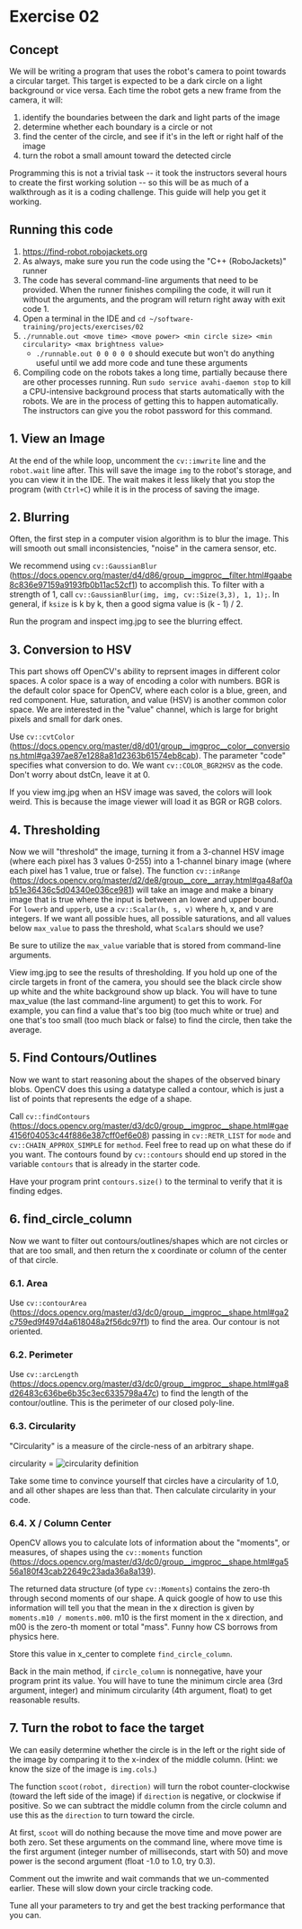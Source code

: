 # Exercise 02

## Concept

We will be writing a program that uses the robot's camera to point towards a circular target. This target is expected to be a dark circle on a light background or vice versa. Each time the robot gets a new frame from the camera, it will:

1. identify the boundaries between the dark and light parts of the image
1. determine whether each boundary is a circle or not
1. find the center of the circle, and see if it's in the left or right half of the image
1. turn the robot a small amount toward the detected circle

Programming this is not a trivial task -- it took the instructors several hours to create the first working solution -- so this will be as much of a walkthrough as it is a coding challenge. This guide will help you get it working.

## Running this code

1. https://find-robot.robojackets.org
1. As always, make sure you run the code using the "C++ (RoboJackets)" runner
1. The code has several command-line arguments that need to be provided. When the runner finishes compiling the code, it will run it without the arguments, and the program will return right away with exit code 1.
1. Open a terminal in the IDE and `cd ~/software-training/projects/exercises/02`
1. `./runnable.out <move time> <move power> <min circle size> <min circularity> <max brightness value>`
    - `./runnable.out 0 0 0 0 0` should execute but won't do anything useful until we add more code and tune these arguments
1. Compiling code on the robots takes a long time, partially because there are other processes running. Run `sudo service avahi-daemon stop` to kill a CPU-intensive background process that starts automatically with the robots. We are in the process of getting this to happen automatically. The instructors can give you the robot password for this command.

## 1. View an Image

At the end of the while loop, uncomment the `cv::imwrite` line and the `robot.wait` line after. This will save the image `img` to the robot's storage, and you can view it in the IDE. The wait makes it less likely that you stop the program (with `Ctrl+C`) while it is in the process of saving the image.

## 2. Blurring

Often, the first step in a computer vision algorithm is to blur the image. This will smooth out small inconsistencies, "noise" in the camera sensor, etc.

We recommend using `cv::GaussianBlur` (https://docs.opencv.org/master/d4/d86/group__imgproc__filter.html#gaabe8c836e97159a9193fb0b11ac52cf1) to accomplish this. To filter with a strength of 1, call `cv::GaussianBlur(img, img, cv::Size(3,3), 1, 1);`. In general, if `ksize` is k by k, then a good sigma value is (k - 1) / 2.

Run the program and inspect img.jpg to see the blurring effect.

## 3. Conversion to HSV

This part shows off OpenCV's ability to reprsent images in different color spaces. A color space is a way of encoding a color with numbers. BGR is the default color space for OpenCV, where each color is a blue, green, and red component. Hue, saturation, and value (HSV) is another common color space. We are interested in the "value" channel, which is large for bright pixels and small for dark ones.

Use `cv::cvtColor` (https://docs.opencv.org/master/d8/d01/group__imgproc__color__conversions.html#ga397ae87e1288a81d2363b61574eb8cab). The parameter "code" specifies what conversion to do. We want `cv::COLOR_BGR2HSV` as the code. Don't worry about dstCn, leave it at 0.

If you view img.jpg when an HSV image was saved, the colors will look weird. This is because the image viewer will load it as BGR or RGB colors.

## 4. Thresholding

Now we will "threshold" the image, turning it from a 3-channel HSV image (where each pixel has 3 values 0-255) into a 1-channel binary image (where each pixel has 1 value, true or false). The function `cv::inRange` (https://docs.opencv.org/master/d2/de8/group__core__array.html#ga48af0ab51e36436c5d04340e036ce981) will take an image and make a binary image that is true where the input is between an lower and upper bound. For `lowerb` and `upperb`, use a `cv::Scalar(h, s, v)` where h, x, and v are integers. If we want all possible hues, all possible saturations, and all values below `max_value` to pass the threshold, what `Scalar`s should we use?

Be sure to utilize the `max_value` variable that is stored from command-line arguments.

View img.jpg to see the results of thresholding. If you hold up one of the circle targets in front of the camera, you should see the black circle show up white and the white background show up black. You will have to tune max_value (the last command-line argument) to get this to work. For example, you can find a value that's too big (too much white or true) and one that's too small (too much black or false) to find the circle, then take the average.

## 5. Find Contours/Outlines

Now we want to start reasoning about the shapes of the observed binary blobs. OpenCV does this using a datatype called a contour, which is just a list of points that represents the edge of a shape.

Call `cv::findContours` (https://docs.opencv.org/master/d3/dc0/group__imgproc__shape.html#gae4156f04053c44f886e387cff0ef6e08) passing in `cv::RETR_LIST` for `mode` and `cv::CHAIN_APPROX_SIMPLE` for `method`. Feel free to read up on what these do if you want. The contours found by `cv::contours` should end up stored in the variable `contours` that is already in the starter code.

Have your program print `contours.size()` to the terminal to verify that it is finding edges.

## 6. find_circle_column

Now we want to filter out contours/outlines/shapes which are not circles or that are too small, and then return the x coordinate or column of the center of that circle.

### 6.1. Area

Use `cv::contourArea` (https://docs.opencv.org/master/d3/dc0/group__imgproc__shape.html#ga2c759ed9f497d4a618048a2f56dc97f1) to find the area. Our contour is not oriented.

### 6.2. Perimeter

Use `cv::arcLength` (https://docs.opencv.org/master/d3/dc0/group__imgproc__shape.html#ga8d26483c636be6b35c3ec6335798a47c) to find the length of the contour/outline. This is the perimeter of our closed poly-line.

### 6.3. Circularity

"Circularity" is a measure of the circle-ness of an arbitrary shape.

circularity = ![circularity definition](https://www.learnopencv.com/wp-content/uploads/2015/02/circularity.png)

Take some time to convince yourself that circles have a circularity of 1.0, and all other shapes are less than that. Then calculate circularity in your code.

### 6.4. X / Column Center

OpenCV allows you to calculate lots of information about the "moments", or measures, of shapes using the `cv::moments` function (https://docs.opencv.org/master/d3/dc0/group__imgproc__shape.html#ga556a180f43cab22649c23ada36a8a139).

The returned data structure (of type `cv::Moments`) contains the zero-th through second moments of our shape. A quick google of how to use this information will tell you that the mean in the x direction is given by `moments.m10 / moments.m00`. m10 is the first moment in the x direction, and m00 is the zero-th moment or total "mass". Funny how CS borrows from physics here.

Store this value in x_center to complete `find_circle_column`.

Back in the main method, if `circle_column` is nonnegative, have your program print its value. You will have to tune the minimum circle area (3rd argument, integer) and minimum circularity (4th argument, float) to get reasonable results.

## 7. Turn the robot to face the target

We can easily determine whether the circle is in the left or the right side of the image by comparing it to the x-index of the middle column. (Hint: we know the size of the image is `img.cols`.)

The function `scoot(robot, direction)` will turn the robot counter-clockwise (toward the left side of the image) if `direction` is negative, or clockwise if positive. So we can subtract the middle column from the circle column and use this as the `direction` to turn toward the circle.

At first, `scoot` will do nothing because the move time and move power are both zero. Set these arguments on the command line, where move time is the first argument (integer number of milliseconds, start with 50) and move power is the second argument (float -1.0 to 1.0, try 0.3).

Comment out the imwrite and wait commands that we un-commented earlier. These will slow down your circle tracking code.

Tune all your parameters to try and get the best tracking performance that you can.
